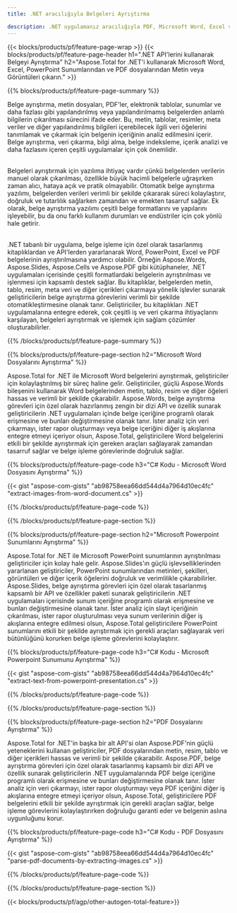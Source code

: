 ```yaml
---
title: .NET aracılığıyla Belgeleri Ayrıştırma 

description: .NET uygulamanız aracılığıyla PDF, Microsoft Word, Excel ve PowerPoint Sunumlarını ayrıştırın. Metin veya görüntüleri kolaylıkla ayıklamak için C# kodu listelenmiştir.
---
```


{{< blocks/products/pf/feature-page-wrap >}}
{{< blocks/products/pf/feature-page-header h1=".NET API'lerini kullanarak Belgeyi Ayrıştırma" h2="Aspose.Total for .NET'i kullanarak Microsoft Word, Excel, PowerPoint Sunumlarından ve PDF dosyalarından Metin veya Görüntüleri çıkarın." >}}

{{% blocks/products/pf/feature-page-summary %}}

Belge ayrıştırma, metin dosyaları, PDF'ler, elektronik tablolar, sunumlar ve daha fazlası gibi yapılandırılmış veya yapılandırılmamış belgelerden anlamlı bilgilerin çıkarılması sürecini ifade eder. Bu, metin, tablolar, resimler, meta veriler ve diğer yapılandırılmış bilgileri içerebilecek ilgili veri öğelerini tanımlamak ve çıkarmak için belgenin içeriğinin analiz edilmesini içerir. Belge ayrıştırma, veri çıkarma, bilgi alma, belge indeksleme, içerik analizi ve daha fazlasını içeren çeşitli uygulamalar için çok önemlidir.<br /><br />

Belgeleri ayrıştırmak için yazılıma ihtiyaç vardır çünkü belgelerden verilerin manuel olarak çıkarılması, özellikle büyük hacimli belgelerle uğraşırken zaman alıcı, hataya açık ve pratik olmayabilir. Otomatik belge ayrıştırma yazılımı, belgelerden verileri verimli bir şekilde çıkararak süreci kolaylaştırır, doğruluk ve tutarlılık sağlarken zamandan ve emekten tasarruf sağlar. Ek olarak, belge ayrıştırma yazılımı çeşitli belge formatlarını ve yapılarını işleyebilir, bu da onu farklı kullanım durumları ve endüstriler için çok yönlü hale getirir.<br /><br />

.NET tabanlı bir uygulama, belge işleme için özel olarak tasarlanmış kitaplıklardan ve API'lerden yararlanarak Word, PowerPoint, Excel ve PDF belgelerinin ayrıştırılmasına yardımcı olabilir. Örneğin Aspose.Words, Aspose.Slides, Aspose.Cells ve Aspose.PDF gibi kütüphaneler, .NET uygulamaları içerisinde çeşitli formatlardaki belgelerin ayrıştırılması ve işlenmesi için kapsamlı destek sağlar. Bu kitaplıklar, belgelerden metin, tablo, resim, meta veri ve diğer içerikleri çıkarmaya yönelik işlevler sunarak geliştiricilerin belge ayrıştırma görevlerini verimli bir şekilde otomatikleştirmesine olanak tanır. Geliştiriciler, bu kitaplıkları .NET uygulamalarına entegre ederek, çok çeşitli iş ve veri çıkarma ihtiyaçlarını karşılayan, belgeleri ayrıştırmak ve işlemek için sağlam çözümler oluşturabilirler.

{{% /blocks/products/pf/feature-page-summary  %}}

{{% blocks/products/pf/feature-page-section  h2="Microsoft Word Dosyalarını Ayrıştırma" %}}

Aspose.Total for .NET ile Microsoft Word belgelerini ayrıştırmak, geliştiriciler için kolaylaştırılmış bir süreç haline gelir. Geliştiriciler, güçlü Aspose.Words bileşenini kullanarak Word belgelerinden metin, tablo, resim ve diğer öğeleri hassas ve verimli bir şekilde çıkarabilir. Aspose.Words, belge ayrıştırma görevleri için özel olarak hazırlanmış zengin bir dizi API ve özellik sunarak geliştiricilerin .NET uygulamaları içinde belge içeriğine programlı olarak erişmesine ve bunları değiştirmesine olanak tanır. İster analiz için veri çıkarmayı, ister rapor oluşturmayı veya belge içeriğini diğer iş akışlarına entegre etmeyi içeriyor olsun, Aspose.Total, geliştiricilere Word belgelerini etkili bir şekilde ayrıştırmak için gereken araçları sağlayarak zamandan tasarruf sağlar ve belge işleme görevlerinde doğruluk sağlar.

{{% blocks/products/pf/feature-page-code h3="C# Kodu - Microsoft Word Dosyasını Ayrıştırma" %}}

{{< gist "aspose-com-gists" "ab98758eea66dd544d4a7964d10ec4fc" "extract-images-from-word-document.cs" >}}

{{% /blocks/products/pf/feature-page-code  %}}

{{% /blocks/products/pf/feature-page-section %}}

{{% blocks/products/pf/feature-page-section  h2="Microsoft Powerpoint Sunumlarını Ayrıştırma" %}}

Aspose.Total for .NET ile Microsoft PowerPoint sunumlarının ayrıştırılması geliştiriciler için kolay hale gelir. Aspose.Slides'ın güçlü işlevselliklerinden yararlanan geliştiriciler, PowerPoint sunumlarından metinleri, şekilleri, görüntüleri ve diğer içerik öğelerini doğruluk ve verimlilikle çıkarabilirler. Aspose.Slides, belge ayrıştırma görevleri için özel olarak tasarlanmış kapsamlı bir API ve özellikler paketi sunarak geliştiricilerin .NET uygulamaları içerisinde sunum içeriğine programlı olarak erişmesine ve bunları değiştirmesine olanak tanır. İster analiz için slayt içeriğinin çıkarılması, ister rapor oluşturulması veya sunum verilerinin diğer iş akışlarına entegre edilmesi olsun, Aspose.Total geliştiricilere PowerPoint sunumlarını etkili bir şekilde ayrıştırmak için gerekli araçları sağlayarak veri bütünlüğünü korurken belge işleme görevlerini kolaylaştırır.

{{% blocks/products/pf/feature-page-code h3="C# Kodu - Microsoft Powerpoint Sunumunu Ayrıştırma" %}}

{{< gist "aspose-com-gists" "ab98758eea66dd544d4a7964d10ec4fc" "extract-text-from-powerpoint-presentation.cs" >}}

{{% /blocks/products/pf/feature-page-code  %}}

{{% /blocks/products/pf/feature-page-section %}}

{{% blocks/products/pf/feature-page-section  h2="PDF Dosyalarını Ayrıştırma" %}}

Aspose.Total for .NET'in başka bir alt API'si olan Aspose.PDF'nin güçlü yeteneklerini kullanan geliştiriciler, PDF dosyalarından metin, resim, tablo ve diğer içerikleri hassas ve verimli bir şekilde çıkarabilir. Aspose.PDF, belge ayrıştırma görevleri için özel olarak tasarlanmış kapsamlı bir dizi API ve özellik sunarak geliştiricilerin .NET uygulamalarında PDF belge içeriğine programlı olarak erişmesine ve bunları değiştirmesine olanak tanır. İster analiz için veri çıkarmayı, ister rapor oluşturmayı veya PDF içeriğini diğer iş akışlarına entegre etmeyi içeriyor olsun, Aspose.Total, geliştiricilere PDF belgelerini etkili bir şekilde ayrıştırmak için gerekli araçları sağlar, belge işleme görevlerini kolaylaştırırken doğruluğu garanti eder ve belgenin aslına uygunluğunu korur.

{{% blocks/products/pf/feature-page-code h3="C# Kodu - PDF Dosyasını Ayrıştırma" %}}

{{< gist "aspose-com-gists" "ab98758eea66dd544d4a7964d10ec4fc" "parse-pdf-documents-by-extracting-images.cs" >}}

{{% /blocks/products/pf/feature-page-code  %}}

{{% /blocks/products/pf/feature-page-section %}}

{{< blocks/products/pf/agp/other-autogen-total-feature>}}